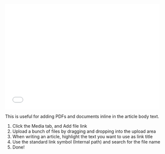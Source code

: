 <iframe src="//player.vimeo.com/video/103994591" width="500" height="339" frameborder="0" webkitallowfullscreen mozallowfullscreen allowfullscreen></iframe>

This is useful for adding PDFs and documents inline in the article body text.

1. Click the Media tab, and Add file link
2. Upload a bunch of files by dragging and dropping into the upload area
3. When writing an article, highlight the text you want to use as link title
4. Use the standard link symbol (Internal path) and search for the file name
5. Done!
